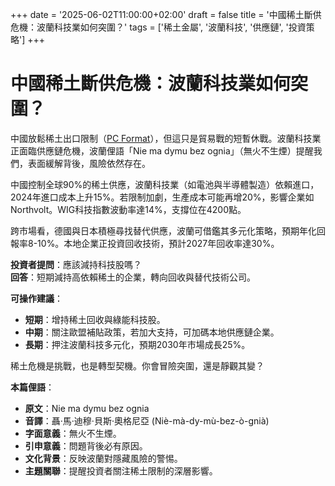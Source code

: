 +++
date = '2025-06-02T11:00:00+02:00'
draft = false
title = '中國稀土斷供危機：波蘭科技業如何突圍？'
tags = ['稀土金屬', '波蘭科技', '供應鏈', '投資策略']
+++


# 中國稀土斷供危機：波蘭科技業如何突圍？

中國放鬆稀土出口限制（[PC Format](https://pcformat.pl/chiny-przepraszaja-sie-z-europa-kraj-znosi-czesc-ograniczen-na-eksport-metali-ziem-rzadkich,7161973950786976a)），但這只是貿易戰的短暫休戰。波蘭科技業正面臨供應鏈危機，波蘭俚語「Nie ma dymu bez ognia」（無火不生煙）提醒我們，表面緩解背後，風險依然存在。

中國控制全球90%的稀土供應，波蘭科技業（如電池與半導體製造）依賴進口，2024年進口成本上升15%。若限制加劇，生產成本可能再增20%，影響企業如Northvolt。WIG科技指數波動率達14%，支撐位在4200點。

跨市場看，德國與日本積極尋找替代供應，波蘭可借鑑其多元化策略，預期年化回報率8-10%。本地企業正投資回收技術，預計2027年回收率達30%。

**投資者提問**：應該減持科技股嗎？  
**回答**：短期減持高依賴稀土的企業，轉向回收與替代技術公司。

**可操作建議**：  
- **短期**：增持稀土回收與綠能科技股。  
- **中期**：關注歐盟補貼政策，若加大支持，可加碼本地供應鏈企業。  
- **長期**：押注波蘭科技多元化，預期2030年市場成長25%。

稀土危機是挑戰，也是轉型契機。你會冒險突圍，還是靜觀其變？

**本篇俚語**：  
- **原文**：Nie ma dymu bez ognia  
- **音譯**：聶·馬·迪穆·貝斯·奧格尼亞 (Niè-mà-dy-mù-bez-ò-gnià)  
- **字面意義**：無火不生煙。  
- **引申意義**：問題背後必有原因。  
- **文化背景**：反映波蘭對隱藏風險的警惕。  
- **主題關聯**：提醒投資者關注稀土限制的深層影響。